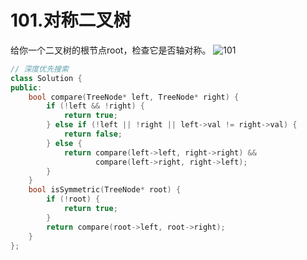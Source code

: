 # 101.对称二叉树
给你一个二叉树的根节点root，检查它是否轴对称。
![101](https://github.com/user-attachments/assets/46fcd736-d00e-4863-afa2-421df3730833)
```c++
// 深度优先搜索
class Solution {
public:
    bool compare(TreeNode* left, TreeNode* right) {
        if (!left && !right) {
            return true;
        } else if (!left || !right || left->val != right->val) {
            return false;
        } else {
            return compare(left->left, right->right) &&
                   compare(left->right, right->left);
        }
    }
    bool isSymmetric(TreeNode* root) {
        if (!root) {
            return true;
        }
        return compare(root->left, root->right);
    }
};
```
